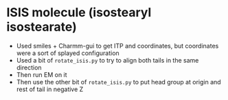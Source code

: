 # ISIS molecule (isostearyl isostearate)
* Used smiles + Charmm-gui to get ITP and coordinates, but coordinates were a 
sort of splayed configuration
* Used a bit of `rotate_isis.py` to try to align both tails in the same direction
* Then run EM on it
* Then use the other bit of `rotate_isis.py` to put head group at origin and
rest of tail in negative Z
